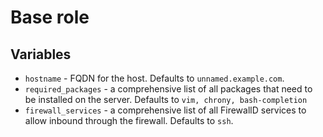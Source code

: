 # Base role

## Variables

* `hostname` - FQDN for the host. Defaults to `unnamed.example.com`.
* `required_packages` - a comprehensive list of all packages that need to be installed on the server. Defaults to `vim, chrony, bash-completion`
* `firewall_services` - a comprehensive list of all FirewallD services to allow inbound through the firewall. Defaults to `ssh`.

